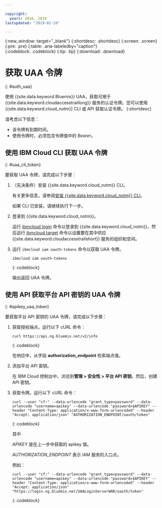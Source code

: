 ```yaml
---

copyright:
  years: 2016, 2019
lastupdated: "2019-02-18"

---
```


{:new_window: target="_blank"}
{:shortdesc: .shortdesc}
{:screen: .screen}
{:pre: .pre}
{:table: .aria-labeledby="caption"}    
{:codeblock: .codeblock}
{:tip: .tip}
{:download: .download}


# 获取 UAA 令牌
{: #auth_uaa}

使用 {{site.data.keyword.Bluemix}} UAA，获取可用于 {{site.data.keyword.cloudaccesstraillong}} 服务的认证令牌。您可以使用 {{site.data.keyword.cloud_notm}} CLI 或 API 获取认证令牌。
{:shortdesc}

请考虑以下信息：

* 该令牌有到期时间。 
* 使用令牌时，必须包含令牌值中的 *Bearer*。
		
## 使用 IBM Cloud CLI 获取 UAA 令牌
{: #uaa_cli_token}

要获取 UAA 令牌，请完成以下步骤：

1. （先决条件）安装 {{site.data.keyword.cloud_notm}} CLI。

   有关更多信息，请参阅[安装 {{site.data.keyword.cloud_notm}} CLI](/docs/cli?topic=cloud-cli-ibmcloud-cli#ibmcloud-cli)。
   
   如果 CLI 已安装，请继续执行下一步。
    
2. 登录到 {{site.data.keyword.cloud_notm}}。 

    运行 [ibmcloud login](/docs/cli/reference/ibmcloud/bx_cli.html#ibmcloud_login) 命令以登录到 {{site.data.keyword.cloud_notm}}，然后运行 [ibmcloud target](/docs/cli/reference/ibmcloud/bx_cli.html#ibmcloud_target) 命令以设置要在其中供应 {{site.data.keyword.cloudaccesstrailshort}} 服务的组织和空间。
	
3. 运行 `ibmcloud iam oauth-tokens` 命令以获取 UAA 令牌。

    ```
	ibmcloud iam oauth-tokens
	```
	{: codeblock}
	
	输出返回 UAA 令牌。


	


## 使用 API 获取平台 API 密钥的 UAA 令牌
{: #apikey_uaa_token}

要获取平台 API 密钥的 UAA 令牌，请完成以下步骤：

1. 获取授权端点。运行以下 cURL 命令：

    ```
    curl https://api.ng.bluemix.net/v2/info
    ```
    {: codeblock}

    在响应中，从字段 **authorization_endpoint** 检索端点值。

2. 添加平台 API 密钥。

    在 IBM Cloud 控制台中，浏览到**管理 > 安全性 > 平台 API 密钥**。然后，创建 API 密钥。

3. 获取令牌。运行以下 cURL 命令：

    ```
    curl --user "cf:" --data-urlencode "grant_type=password" --data-urlencode "username=apikey" --data-urlencode "password=$APIKEY" --header "Content-Type: application/x-www-form-urlencoded" --header "Accept: application/json" "AUTHORIZATION_ENDPOINT/oauth/token"
    ```
    {: codeblock}

    其中
 
    
    *APIKEY* 是在上一步中获取的 apikey 值。
    
    *AUTHORIZATION_ENDPOINT* 表示 IAM 服务的入口点。

    例如：

    ```
    curl --user "cf:" --data-urlencode "grant_type=password" --data-urlencode "username=apikey" --data-urlencode "password=$APIKEY" --header "Content-Type: application/x-www-form-urlencoded" --header "Accept: application/json" "https://login.ng.bluemix.net/UAALoginServerWAR/oauth/token"
    ```
    {: codeblock}


